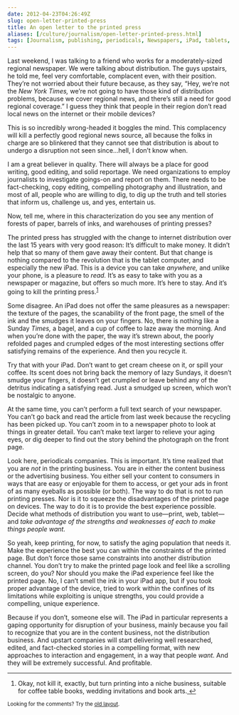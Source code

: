 ```yaml
--- 
date: 2012-04-23T04:26:49Z
slug: open-letter-printed-press
title: An open letter to the printed press
aliases: [/culture/journalism/open-letter-printed-press.html]
tags: [Journalism, publishing, periodicals, Newspapers, iPad, tablets, jobs to be done, disruption]
---
```


<p>Last weekend, I was talking to a friend who works for a moderately-sized regional newspaper. We were talking about distribution. The guys upstairs, he told me, feel very comfortable, complacent even, with their position. They’re not worried about their future because, as they say, “Hey, we’re not the <em>New York Times,</em> we’re not going to have those kind of distribution problems, because we cover regional news, and there’s still a need for good regional coverage.” I guess they think that people in their region don’t read local news on the internet or their mobile devices?</p>

<p>This is so incredibly wrong-headed it boggles the mind. This complacency will kill a perfectly good regional news source, all because the folks in charge are so blinkered that they cannot see that distribution is about to undergo a disruption not seen since…hell, I don’t know when.</p>

<p>I am a great believer in quality. There will always be a place for good writing, good editing, and solid reportage. We need organizations to employ journalists to investigate goings-on and report on them. There needs to be fact-checking, copy editing, compelling photography and illustration, and most of all, people who are willing to dig, to dig up the truth and tell stories that inform us, challenge us, and yes, entertain us.</p>

<p>Now, tell me, where in this characterization do you see any mention of forests of paper, barrels of inks, and warehouses of printing presses?</p>

<p>The printed press has struggled with the change to internet distribution over the last 15 years with very good reason: It’s difficult to make money. It didn’t help that so many of them gave away their content. But that change is nothing compared to the revolution that is the tablet computer, and especially the new iPad. This is a device you can take <em>anywhere,</em> and unlike your phone, is a pleasure to <em>read.</em> It’s as easy to take with you as a newspaper or magazine, but offers so much more. It’s here to stay. And it’s going to kill the printing press.<sup class="footnote-ref" id="pressref:niche"><a href="#press:niche">1</a></p>

<p>Some disagree. An iPad does not offer the same pleasures as a newspaper: the texture of the pages, the scanability of the front page, the smell of the ink and the smudges it leaves on your fingers. No, there is nothing like a Sunday <em>Times,</em> a bagel, and a cup of coffee to laze away the morning. And when you’re done with the paper, the way it’s strewn about, the poorly refolded pages and crumpled edges of the most interesting sections offer satisfying remains of the experience. And then you recycle it.</p>

<p>Try that with your iPad. Don’t want to get cream cheese on it, or spill your coffee. Its scent does not bring back the memory of lazy Sundays, it doesn’t smudge your fingers, it doesn’t get crumpled or leave behind any of the detritus indicating a satisfying read. Just a smudged up screen, which won’t be nostalgic to anyone.</p>

<p>At the same time, you can’t perform a full text search of your newspaper. You can’t go back and read the article from last week because the recycling has been picked up. You can’t zoom in to a newspaper photo to look at things in greater detail. You can’t make text larger to relieve your aging eyes, or dig deeper to find out the story behind the photograph on the front page.</p>

<p>Look here, periodicals companies. This is important. It’s time realized that you are <em>not</em> in the printing business. You are in either the content business or the advertising business. You either sell your content to consumers in ways that are easy or enjoyable for them to access, or get your ads in front of as many eyeballs as possible (or both). The way to do that is not to run printing presses. Nor is it to squeeze the disadvantages of the printed page on devices. The way to do it is to provide the best experience possible. Decide what methods of distribution you want to use—print, web, tablet—and <em>take advantage of the strengths and weaknesses of each to make things people want.</em></p>

<p>So yeah, keep printing, for now, to satisfy the aging population that needs it. Make the experience the best you can within the constraints of the printed page. But don’t force those same constraints into another distribution channel. You don’t try to make the printed page look and feel like a scrolling screen, do you? Nor should you make the iPad experience feel like the printed page. No, I can’t smell the ink in your iPad app, but if you took proper advantage of the device, tried to work within the confines of its limitations while exploiting is unique strengths, you could provide a compelling, unique experience.</p>

<p>Because if you don’t, someone else will. The iPad in particular represents a gaping opportunity for disruption of your business, mainly because you fail to recognize that you are in the content business, not the distribution business. And upstart companies will start delivering well researched, edited, and fact-checked stories in a compelling format, with new approaches to interaction and engagement, in a way that people <em>want.</em> And they will be extremely successful. And profitable.</p>

<div class="footnotes">
<hr />
<ol>

<li id="letter:niche"><p>Okay, not kill it, exactly, but turn printing into a niche business, suitable for coffee table books, wedding invitations and book arts.<a href="#pressref:niche" class="reversefootnote">&#160;&#8617;</a></p></li>

</ol>
</div>

<p class="past"><small>Looking for the comments? Try the <a rel="nofollow" href="//past.justatheory.com/culture/journalism/open-letter-printed-press.html">old layout</a>.</small></p>


